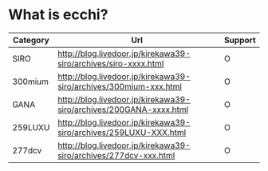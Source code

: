 # What is ecchi?
| Category | Url | Support |
| --- | --- | --- |
| SIRO | http://blog.livedoor.jp/kirekawa39-siro/archives/siro-xxxx.html| O
| 300mium | http://blog.livedoor.jp/kirekawa39-siro/archives/300mium-xxx.html | O
| GANA | http://blog.livedoor.jp/kirekawa39-siro/archives/200GANA-xxxx.html| O
| 259LUXU | http://blog.livedoor.jp/kirekawa39-siro/archives/259LUXU-XXX.html| O
| 277dcv | http://blog.livedoor.jp/kirekawa39-siro/archives/277dcv-xxx.html| O

